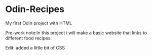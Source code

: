 # Odin-Recipes
My first Odin project with HTML

Pre-work note:In this project i will make a basic website
that links to different food recipes.

Edit: added a little bit of CSS
